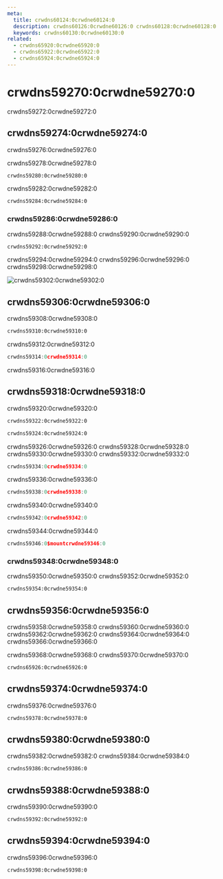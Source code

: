 ```yaml
---
meta:
  title: crwdns60124:0crwdne60124:0
  description: crwdns60126:0crwdne60126:0 crwdns60128:0crwdne60128:0
  keywords: crwdns60130:0crwdne60130:0
related:
  - crwdns65920:0crwdne65920:0
  - crwdns65922:0crwdne65922:0
  - crwdns65924:0crwdne65924:0
---
```


# crwdns59270:0crwdne59270:0

crwdns59272:0crwdne59272:0

<entry-ad />

## crwdns59274:0crwdne59274:0

<alert type="warning">crwdns59276:0crwdne59276:0</alert>

crwdns59278:0crwdne59278:0

```bash
crwdns59280:0crwdne59280:0
```

crwdns59282:0crwdne59282:0

```bash
crwdns59284:0crwdne59284:0
```

### crwdns59286:0crwdne59286:0
crwdns59288:0crwdne59288:0 crwdns59290:0crwdne59290:0

```bash
crwdns59292:0crwdne59292:0
```

crwdns59294:0crwdne59294:0 crwdns59296:0crwdne59296:0 crwdns59298:0crwdne59298:0

![crwdns59302:0crwdne59302:0](crwdns59300:0crwdne59300:0 "crwdns59304:0crwdne59304:0")

## crwdns59306:0crwdne59306:0
crwdns59308:0crwdne59308:0

```bash
crwdns59310:0crwdne59310:0
```

crwdns59312:0crwdne59312:0


```js
crwdns59314:0crwdne59314:0
```

crwdns59316:0crwdne59316:0

## crwdns59318:0crwdne59318:0
crwdns59320:0crwdne59320:0

```bash
crwdns59322:0crwdne59322:0
```

```bash
crwdns59324:0crwdne59324:0
```

crwdns59326:0crwdne59326:0 crwdns59328:0crwdne59328:0 crwdns59330:0crwdne59330:0 crwdns59332:0crwdne59332:0


```js
crwdns59334:0crwdne59334:0
```

crwdns59336:0crwdne59336:0

```js
crwdns59338:0crwdne59338:0
```

crwdns59340:0crwdne59340:0

```js
crwdns59342:0crwdne59342:0
```

crwdns59344:0crwdne59344:0

```js
crwdns59346:0$mountcrwdne59346:0
```

### crwdns59348:0crwdne59348:0
crwdns59350:0crwdne59350:0 crwdns59352:0crwdne59352:0

```html
crwdns59354:0crwdne59354:0
```

## crwdns59356:0crwdne59356:0
crwdns59358:0crwdne59358:0 crwdns59360:0crwdne59360:0 crwdns59362:0crwdne59362:0 crwdns59364:0crwdne59364:0 crwdns59366:0crwdne59366:0

<alert type="info">crwdns59368:0crwdne59368:0 crwdns59370:0crwdne59370:0</alert>

```html
crwdns65926:0crwdne65926:0
```

## crwdns59374:0crwdne59374:0
crwdns59376:0crwdne59376:0

```bash
crwdns59378:0crwdne59378:0
```

## crwdns59380:0crwdne59380:0
crwdns59382:0crwdne59382:0 crwdns59384:0crwdne59384:0

```bash
crwdns59386:0crwdne59386:0
```

## crwdns59388:0crwdne59388:0
crwdns59390:0crwdne59390:0

```bash
crwdns59392:0crwdne59392:0
```

## crwdns59394:0crwdne59394:0
crwdns59396:0crwdne59396:0

```bash
crwdns59398:0crwdne59398:0
```

<doc-footer />
